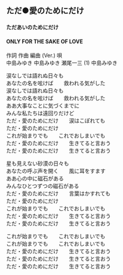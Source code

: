 ## ただ●愛のためにだけ
#### ただあいのためにだけ
#### ONLY FOR THE SAKE OF LOVE

作詞  作曲  編曲 (Ver.)   唄   
中島みゆき   中島みゆき   瀬尾一三 (1)  中島みゆき   
   
   
涙なしでは語れぬ日々も   
あなたの名を呟けば　　救われる気がした   
涙なしでは語れぬ日々も   
あなたの名を呟けば　　救われる気がした   
ああ大事なことに気づくまでに   
みんな私たちは遠回りだけど   
ただ・愛のためにだけ　　涙はこぽれても   
ただ・愛のためにだけ   
これが始まりでも　　これでおしまいでも   
ただ・愛のためにだけ　　生きてると言おう   
ただ・愛のためにだけ　　生きてると言おう   
   
星も見えない砂漠の日々も   
あなたの呼ぶ声を開く　　風に耳をすます   
ああ心の中に磁石がある   
みんなひとつずつの磁石がある   
ただ・愛のためにだけ　　言葉はかすれても   
ただ・愛のためにだけ   
これが始まりでも　　これでおしまいでも   
ただ・愛のためにだけ　　生きてると言おう   
ただ・愛のためにだけ　　生きてると言おう   
   
これが始まりでも　　これでおしまいでも   
これが始まりでも　　これでおしまいでも   
ただ・愛のためにだけ　　生きてると言おう   
ただ・愛のためにだけ　　生きてると言おう   
ただ・愛のためにだけ　　生きてると言おう   